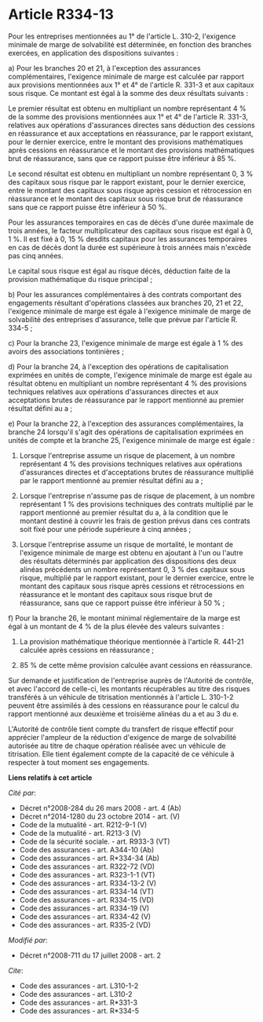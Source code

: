 # Article R334-13

Pour les entreprises mentionnées au 1° de l'article L. 310-2, l'exigence minimale de marge de solvabilité est déterminée, en
fonction des branches exercées, en application des dispositions suivantes : 

a) Pour les branches 20 et 21, à l'exception des assurances complémentaires, l'exigence minimale de marge est calculée par
rapport aux provisions mentionnées aux 1° et 4° de l'article R. 331-3 et aux capitaux sous risque. Ce montant est égal à la
somme des deux résultats suivants : 

Le premier résultat est obtenu en multipliant un nombre représentant 4 % de la somme des provisions mentionnées aux 1° et 4°
de l'article R. 331-3, relatives aux opérations d'assurances directes sans déduction des cessions en réassurance et aux
acceptations en réassurance, par le rapport existant, pour le dernier exercice, entre le montant des provisions mathématiques
après cessions en réassurance et le montant des provisions mathématiques brut de réassurance, sans que ce rapport puisse être
inférieur à 85 %. 

Le second résultat est obtenu en multipliant un nombre représentant 0, 3 % des capitaux sous risque par le rapport existant,
pour le dernier exercice, entre le montant des capitaux sous risque après cession et rétrocession en réassurance et le
montant des capitaux sous risque brut de réassurance sans que ce rapport puisse être inférieur à 50 %. 

Pour les assurances temporaires en cas de décès d'une durée maximale de trois années, le facteur multiplicateur des capitaux
sous risque est égal à 0, 1 %. Il est fixé à 0, 15 % desdits capitaux pour les assurances temporaires en cas de décès dont la
durée est supérieure à trois années mais n'excède pas cinq années. 

Le capital sous risque est égal au risque décès, déduction faite de la provision mathématique du risque principal ; 

b) Pour les assurances complémentaires à des contrats comportant des engagements résultant d'opérations classées aux branches
20, 21 et 22, l'exigence minimale de marge est égale à l'exigence minimale de marge de solvabilité des entreprises
d'assurance, telle que prévue par l'article R. 334-5 ; 

c) Pour la branche 23, l'exigence minimale de marge est égale à 1 % des avoirs des associations tontinières ; 

d) Pour la branche 24, à l'exception des opérations de capitalisation exprimées en unités de compte, l'exigence minimale de
marge est égale au résultat obtenu en multipliant un nombre représentant 4 % des provisions techniques relatives aux
opérations d'assurances directes et aux acceptations brutes de réassurance par le rapport mentionné au premier résultat
défini au a ; 

e) Pour la branche 22, à l'exception des assurances complémentaires, la branche 24 lorsqu'il s'agit des opérations de
capitalisation exprimées en unités de compte et la branche 25, l'exigence minimale de marge est égale : 

1. Lorsque l'entreprise assume un risque de placement, à un nombre représentant 4 % des provisions techniques relatives aux
opérations d'assurances directes et d'acceptations brutes de réassurance multiplié par le rapport mentionné au premier
résultat défini au a ; 

2. Lorsque l'entreprise n'assume pas de risque de placement, à un nombre représentant 1 % des provisions techniques des
contrats multiplié par le rapport mentionné au premier résultat du a, à la condition que le montant destiné à couvrir les
frais de gestion prévus dans ces contrats soit fixé pour une période supérieure à cinq années ; 

3. Lorsque l'entreprise assume un risque de mortalité, le montant de l'exigence minimale de marge est obtenu en ajoutant à
l'un ou l'autre des résultats déterminés par application des dispositions des deux alinéas précédents un nombre représentant
0, 3 % des capitaux sous risque, multiplié par le rapport existant, pour le dernier exercice, entre le montant des capitaux
sous risque après cessions et rétrocessions en réassurance et le montant des capitaux sous risque brut de réassurance, sans
que ce rapport puisse être inférieur à 50 % ; 

f) Pour la branche 26, le montant minimal réglementaire de la marge est égal à un montant de 4 % de la plus élevée des
valeurs suivantes : 

1. La provision mathématique théorique mentionnée à l'article R. 441-21 calculée après cessions en réassurance ; 

2. 85 % de cette même provision calculée avant cessions en réassurance. 

Sur demande et justification de l'entreprise auprès de l'Autorité de contrôle, et avec l'accord de celle-ci, les montants
récupérables au titre des risques transférés à un véhicule de titrisation mentionnés à l'article L. 310-1-2 peuvent être
assimilés à des cessions en réassurance pour le calcul du rapport mentionné aux deuxième et troisième alinéas du a et au 3 du
e.

L'Autorité de contrôle tient compte du transfert de risque effectif pour apprécier l'ampleur de la réduction d'exigence de
marge de solvabilité autorisée au titre de chaque opération réalisée avec un véhicule de titrisation. Elle tient également
compte de la capacité de ce véhicule à respecter à tout moment ses engagements.

**Liens relatifs à cet article**

_Cité par_:

  - Décret n°2008-284 du 26 mars 2008 - art. 4 (Ab)
  - Décret n°2014-1280 du 23 octobre 2014 - art. (V)
  - Code de la mutualité - art. R212-9-1 (V)
  - Code de la mutualité - art. R213-3 (V)
  - Code de la sécurité sociale. - art. R933-3 (VT)
  - Code des assurances - art. A344-10 (Ab)
  - Code des assurances - art. R*334-34 (Ab)
  - Code des assurances - art. R322-72 (VD)
  - Code des assurances - art. R323-1-1 (VT)
  - Code des assurances - art. R334-13-2 (V)
  - Code des assurances - art. R334-14 (VT)
  - Code des assurances - art. R334-15 (VD)
  - Code des assurances - art. R334-19 (V)
  - Code des assurances - art. R334-42 (V)
  - Code des assurances - art. R335-2 (VD)

_Modifié par_:

  - Décret n°2008-711 du 17 juillet 2008 - art. 2

_Cite_:

  - Code des assurances - art. L310-1-2
  - Code des assurances - art. L310-2
  - Code des assurances - art. R*331-3
  - Code des assurances - art. R*334-5
